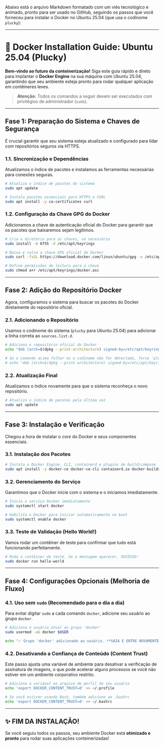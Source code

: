 Abaixo está o arquivo Markdown formatado com um viés tecnológico e animado, pronto para ser usado no GitHub, seguindo os passos que você forneceu para instalar o Docker no Ubuntu 25.04 (que usa o codinome `plucky`):

-----

# 🚀 Docker Installation Guide: Ubuntu 25.04 (Plucky)

**Bem-vindo ao futuro da conteinerização\!** Siga este guia rápido e direto para implantar o **Docker Engine** na sua máquina com Ubuntu 25.04, garantindo que seu ambiente esteja pronto para rodar qualquer aplicação em contêineres leves.

> **Atenção:** Todos os comandos a seguir devem ser executados com privilégios de administrador (`sudo`).

-----

## Fase 1: Preparação do Sistema e Chaves de Segurança

É crucial garantir que seu sistema esteja atualizado e configurado para lidar com repositórios seguros via HTTPS.

### 1.1. Sincronização e Dependências

Atualizamos o índice de pacotes e instalamos as ferramentas necessárias para conexões seguras.

```bash
# Atualiza o índice de pacotes do sistema
sudo apt update

# Instala pacotes essenciais para HTTPS e CURL
sudo apt install -y ca-certificates curl
```

### 1.2. Configuração da Chave GPG do Docker

Adicionamos a chave de autenticação oficial do Docker para garantir que os pacotes que baixaremos sejam legítimos.

```bash
# Cria o diretório para as chaves, se necessário
sudo install -m 0755 -d /etc/apt/keyrings

# Baixa e salva a chave GPG oficial do Docker
sudo curl -fsSL https://download.docker.com/linux/ubuntu/gpg -o /etc/apt/keyrings/docker.asc

# Define permissões de leitura para a chave
sudo chmod a+r /etc/apt/keyrings/docker.asc
```

-----

## Fase 2: Adição do Repositório Docker

Agora, configuramos o sistema para buscar os pacotes do Docker diretamente do repositório oficial.

### 2.1. Adicionando o Repositório

Usamos o codinome do sistema (`plucky` para Ubuntu 25.04) para adicionar a linha correta ao `sources.list.d`.

```bash
# Adiciona o repositório oficial do Docker
echo "deb [arch=$(dpkg --print-architecture) signed-by=/etc/apt/keyrings/docker.asc] https://download.docker.com/linux/ubuntu $(. /etc/os-release && echo "$VERSION_CODENAME") stable" | sudo tee /etc/apt/sources.list.d/docker.list > /dev/null

# Se o comando acima falhar ou o codinome não for detectado, force 'plucky':
# echo "deb [arch=$(dpkg --print-architecture) signed-by=/etc/apt/keyrings/docker.asc] https://download.docker.com/linux/ubuntu plucky stable" | sudo tee /etc/apt/sources.list.d/docker.list > /dev/null
```

### 2.2. Atualização Final

Atualizamos o índice novamente para que o sistema reconheça o novo repositório.

```bash
# Atualiza o índice de pacotes pela última vez
sudo apt update
```

-----

## Fase 3: Instalação e Verificação

Chegou a hora de instalar o *core* do Docker e seus componentes essenciais.

### 3.1. Instalação dos Pacotes

```bash
# Instala o Docker Engine, CLI, containerd e plugins de build/compose
sudo apt install -y docker-ce docker-ce-cli containerd.io docker-buildx-plugin docker-compose-plugin
```

### 3.2. Gerenciamento do Serviço

Garantimos que o Docker inicie com o sistema e o iniciamos imediatamente.

```bash
# Inicia o serviço Docker imediatamente
sudo systemctl start docker

# Habilita o Docker para iniciar automaticamente no boot
sudo systemctl enable docker
```

### 3.3. Teste de Validação (Hello World\!)

Vamos rodar um contêiner de teste para confirmar que tudo está funcionando perfeitamente.

```bash
# Roda o contêiner de teste. Se a mensagem aparecer, SUCESSO!
sudo docker run hello-world
```

-----

## Fase 4: Configurações Opcionais (Melhoria de Fluxo)

### 4.1. Uso sem `sudo` (Recomendado para o dia a dia)

Para evitar digitar `sudo` a cada comando `docker`, adicione seu usuário ao grupo `docker`.

```bash
# Adiciona o usuário atual ao grupo 'docker'
sudo usermod -aG docker $USER

echo "✅ Grupo 'docker' adicionado ao usuário. **SAIA E ENTRE NOVAMENTE NO TERMINAL** para aplicar a alteração."
```

### 4.2. Desativando a Confiança de Conteúdo (Content Trust)

Este passo ajusta uma variável de ambiente para desativar a verificação de assinatura de imagens, o que pode acelerar alguns processos se você não estiver em um ambiente corporativo restrito.

```bash
# Adiciona a variável ao arquivo de perfil do seu usuário
echo 'export DOCKER_CONTENT_TRUST=0' >> ~/.profile

# Se você estiver usando Bash, também adicione ao .bashrc
echo 'export DOCKER_CONTENT_TRUST=0' >> ~/.bashrc
```

-----

## ✨ FIM DA INSTALAÇÃO\!

Se você seguiu todos os passos, seu ambiente Docker está **otimizado e pronto** para rodar suas aplicações conteinerizadas\!
